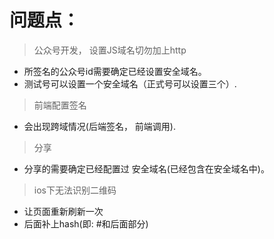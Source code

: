 # 问题点：
> 公众号开发， 设置JS域名切勿加上http
 - 所签名的公众号id需要确定已经设置安全域名。
 - 测试号可以设置一个安全域名（正式号可以设置三个）.

> 前端配置签名
 - 会出现跨域情况(后端签名， 前端调用).

> 分享
 - 分享的需要确定已经配置过 安全域名(已经包含在安全域名中)。
 
> ios下无法识别二维码
 - 让页面重新刷新一次
 - 后面补上hash(即: #和后面部分)